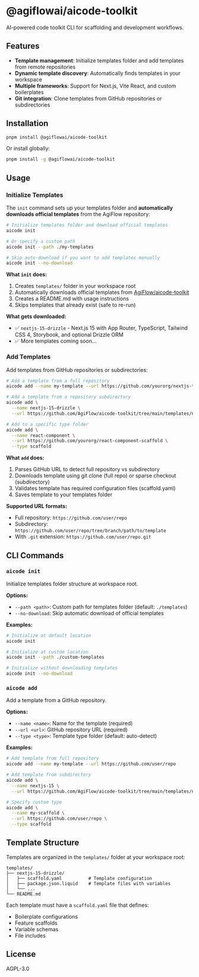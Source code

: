 # @agiflowai/aicode-toolkit

AI-powered code toolkit CLI for scaffolding and development workflows.

## Features

- **Template management**: Initialize templates folder and add templates from remote repositories
- **Dynamic template discovery**: Automatically finds templates in your workspace
- **Multiple frameworks**: Support for Next.js, Vite React, and custom boilerplates
- **Git integration**: Clone templates from GitHub repositories or subdirectories

## Installation

```bash
pnpm install @agiflowai/aicode-toolkit
```

Or install globally:

```bash
pnpm install -g @agiflowai/aicode-toolkit
```

## Usage

### Initialize Templates

The `init` command sets up your templates folder and **automatically downloads official templates** from the AgiFlow repository:

```bash
# Initialize templates folder and download official templates
aicode init

# Or specify a custom path
aicode init --path ./my-templates

# Skip auto-download if you want to add templates manually
aicode init --no-download
```

**What `init` does:**
1. Creates `templates/` folder in your workspace root
2. Automatically downloads official templates from [AgiFlow/aicode-toolkit](https://github.com/AgiFlow/aicode-toolkit/tree/main/templates)
3. Creates a README.md with usage instructions
4. Skips templates that already exist (safe to re-run)

**What gets downloaded:**
- ✅ `nextjs-15-drizzle` - Next.js 15 with App Router, TypeScript, Tailwind CSS 4, Storybook, and optional Drizzle ORM
- ✅ More templates coming soon...

### Add Templates

Add templates from GitHub repositories or subdirectories:

```bash
# Add a template from a full repository
aicode add --name my-template --url https://github.com/yourorg/nextjs-template

# Add a template from a repository subdirectory
aicode add \
  --name nextjs-15-drizzle \
  --url https://github.com/AgiFlow/aicode-toolkit/tree/main/templates/nextjs-15-drizzle

# Add to a specific type folder
aicode add \
  --name react-component \
  --url https://github.com/yourorg/react-component-scaffold \
  --type scaffold
```

**What `add` does:**
1. Parses GitHub URL to detect full repository vs subdirectory
2. Downloads template using git clone (full repo) or sparse checkout (subdirectory)
3. Validates template has required configuration files (scaffold.yaml)
4. Saves template to your templates folder

**Supported URL formats:**
- Full repository: `https://github.com/user/repo`
- Subdirectory: `https://github.com/user/repo/tree/branch/path/to/template`
- With `.git` extension: `https://github.com/user/repo.git`

## CLI Commands

### `aicode init`

Initialize templates folder structure at workspace root.

**Options:**
- `--path <path>`: Custom path for templates folder (default: `./templates`)
- `--no-download`: Skip automatic download of official templates

**Examples:**
```bash
# Initialize at default location
aicode init

# Initialize at custom location
aicode init --path ./custom-templates

# Initialize without downloading templates
aicode init --no-download
```

### `aicode add`

Add a template from a GitHub repository.

**Options:**
- `--name <name>`: Name for the template (required)
- `--url <url>`: GitHub repository URL (required)
- `--type <type>`: Template type folder (default: auto-detect)

**Examples:**
```bash
# Add template from full repository
aicode add --name my-template --url https://github.com/user/repo

# Add template from subdirectory
aicode add \
  --name nextjs-15 \
  --url https://github.com/AgiFlow/aicode-toolkit/tree/main/templates/nextjs-15-drizzle

# Specify custom type
aicode add \
  --name my-scaffold \
  --url https://github.com/user/repo \
  --type scaffold
```

## Template Structure

Templates are organized in the `templates/` folder at your workspace root:

```
templates/
├── nextjs-15-drizzle/
│   ├── scaffold.yaml          # Template configuration
│   ├── package.json.liquid    # Template files with variables
│   └── ...
└── README.md
```

Each template must have a `scaffold.yaml` file that defines:
- Boilerplate configurations
- Feature scaffolds
- Variable schemas
- File includes

## License

AGPL-3.0
